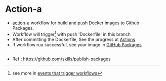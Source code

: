 # Action-a

* [action-a](.github/workflows/action-a.yaml) workflow for build and push Docker images to Github Packages.
* Workflow will trigger[^1] with push 'Dockerfile' in this branch
* After committing the Dockerfile, See the progress at [Actions](../../actions)
* If workflow ruu successful, see your image in [GitHub Packages](https://github.com/theomeka/gha-azure/pkgs/container/gha-azure%2Ftic-tac-toe)



##
* Ref : https://github.com/skills/publish-packages
[^1]: see more in [events that trigger workflows](https://docs.github.com/en/actions/using-workflows/events-that-trigger-workflows) 
